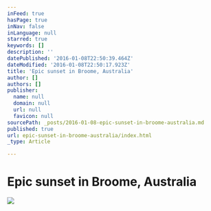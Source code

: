 ```yaml
---
inFeed: true
hasPage: true
inNav: false
inLanguage: null
starred: true
keywords: []
description: ''
datePublished: '2016-01-08T22:50:39.464Z'
dateModified: '2016-01-08T22:50:17.923Z'
title: 'Epic sunset in Broome, Australia'
author: []
authors: []
publisher:
  name: null
  domain: null
  url: null
  favicon: null
sourcePath: _posts/2016-01-08-epic-sunset-in-broome-australia.md
published: true
url: epic-sunset-in-broome-australia/index.html
_type: Article

---
```

# Epic sunset in Broome, Australia
![](https://the-grid-user-content.s3-us-west-2.amazonaws.com/56f834cf-ecf7-460d-a8fb-896e00cb9f8d.JPG)